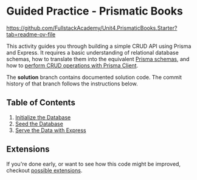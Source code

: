 # Guided Practice - Prismatic Books

https://github.com/FullstackAcademy/Unit4.PrismaticBooks.Starter?tab=readme-ov-file

This activity guides you through building a simple CRUD API using Prisma and Express. It requires a basic understanding of relational database schemas, how to translate them into the equivalent [Prisma schemas](https://www.prisma.io/docs/concepts/components/prisma-schema), and how to [perform CRUD operations with Prisma Client](https://www.prisma.io/docs/concepts/components/prisma-client/crud).

The **solution** branch contains documented solution code. The commit history of that branch follows the instructions below.

## Table of Contents

1. [Initialize the Database](/docs/1-init_db.md)
1. [Seed the Database](/docs/2-seed_db.md)
1. [Serve the Data with Express](/docs/3-express.md)

## Extensions

If you're done early, or want to see how this code might be improved, checkout [possible extensions](/docs/4-extensions.md).
